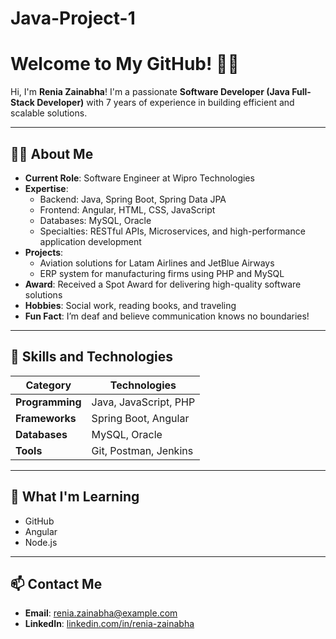# Java-Project-1

# Welcome to My GitHub! 👩‍💻  
Hi, I'm **Renia Zainabha**! I'm a passionate **Software Developer (Java Full-Stack Developer)** with 7 years of experience in building efficient and scalable solutions.  

---

## 👩‍💼 **About Me**  
- **Current Role**: Software Engineer at Wipro Technologies  
- **Expertise**:  
  - Backend: Java, Spring Boot, Spring Data JPA  
  - Frontend: Angular, HTML, CSS, JavaScript  
  - Databases: MySQL, Oracle  
  - Specialties: RESTful APIs, Microservices, and high-performance application development  
- **Projects**:  
  - Aviation solutions for Latam Airlines and JetBlue Airways  
  - ERP system for manufacturing firms using PHP and MySQL  
- **Award**: Received a Spot Award for delivering high-quality software solutions  
- **Hobbies**: Social work, reading books, and traveling  
- **Fun Fact**: I’m deaf and believe communication knows no boundaries!  

---

## 🚀 **Skills and Technologies**  
| **Category**      | **Technologies**          |  
|--------------------|---------------------------|  
| **Programming**    | Java, JavaScript, PHP     |  
| **Frameworks**     | Spring Boot, Angular      |  
| **Databases**      | MySQL, Oracle             |  
| **Tools**          | Git, Postman, Jenkins     |  

---

## 🌟 **What I'm Learning**  
- GitHub  
- Angular  
- Node.js  

---

## 📫 **Contact Me**  
- **Email**: renia.zainabha@example.com  
- **LinkedIn**: [linkedin.com/in/renia-zainabha](https://www.linkedin.com)  

